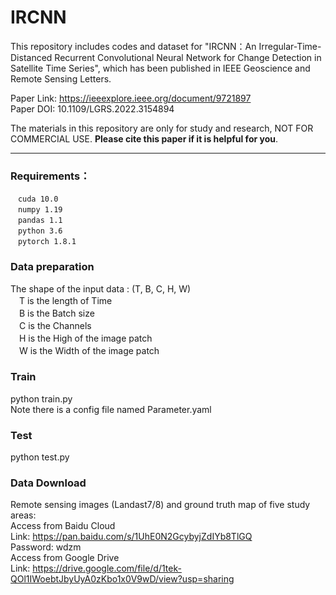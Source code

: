 # IRCNN

This repository includes codes and dataset for "IRCNN：An Irregular-Time-Distanced Recurrent Convolutional Neural Network for Change Detection in Satellite Time Series", which has been published in IEEE Geoscience and Remote Sensing Letters.    

Paper Link: https://ieeexplore.ieee.org/document/9721897  
Paper DOI: 10.1109/LGRS.2022.3154894

The materials in this repository are only for study and research, NOT FOR COMMERCIAL USE. **Please cite this paper if it is helpful for you**.
***

### Requirements： 
 ```
　cuda 10.0  
　numpy 1.19  
　pandas 1.1  
　python 3.6  
　pytorch 1.8.1  
  ```

### Data preparation  
The shape of the input data :  (T, B, C, H, W)  
　T is the length of Time  
　B is the Batch size  
　C is the Channels  
　H is the High of the image patch  
　W is the Width of the image patch  
 
### Train
python train.py  
Note there is a config file named Parameter.yaml  

### Test
python test.py  

### Data Download  
Remote sensing images (Landast7/8) and ground truth map of five study areas:  
Access from Baidu Cloud  
Link: https://pan.baidu.com/s/1UhE0N2GcybyjZdIYb8TlGQ  
Password: wdzm  
Access from Google Drive  
Link: https://drive.google.com/file/d/1tek-QOl1IWoebtJbyUyA0zKbo1x0V9wD/view?usp=sharing
